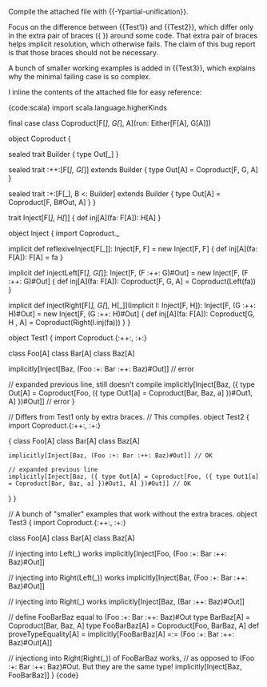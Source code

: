 Compile the attached file with {{-Ypartial-unification}}.

Focus on the difference between {{Test1}} and {{Test2}}, which differ only in the extra pair of braces ({ }) around some code. That extra pair of braces helps implicit resolution, which otherwise fails. The claim of this bug report is that those braces should not be necessary.

A bunch of smaller working examples is added in {{Test3}}, which explains why the minimal failing case is so complex.

I inline the contents of the attached file for easy reference:

{code:scala}
import scala.language.higherKinds

final case class Coproduct[F[_], G[_], A](run: Either[F[A], G[A]])

object Coproduct {

  sealed trait Builder {
    type Out[_]
  }

  sealed trait :++:[F[_], G[_]] extends Builder {
    type Out[A] = Coproduct[F, G, A]
  }

  sealed trait :+:[F[_], B <: Builder] extends Builder {
    type Out[A] = Coproduct[F, B#Out, A]
  }
}

trait Inject[F[_], H[_]] {
  def inj[A](fa: F[A]): H[A]
}

object Inject {
  import Coproduct._

  implicit def reflexiveInject[F[_]]: Inject[F, F] =
    new Inject[F, F] {
      def inj[A](fa: F[A]): F[A] = fa
    }

  implicit def injectLeft[F[_], G[_]]: Inject[F, (F :++: G)#Out] =
    new Inject[F, (F :++: G)#Out] {
      def inj[A](fa: F[A]): Coproduct[F, G, A] = Coproduct(Left(fa))
    }

  implicit def injectRight[F[_], G[_], H[_]](implicit I: Inject[F, H]): Inject[F, (G :++: H)#Out] =
    new Inject[F, (G :++: H)#Out] {
      def inj[A](fa: F[A]): Coproduct[G, H , A] = Coproduct(Right(I.inj(fa)))
    }
}

object Test1 {
  import Coproduct.{:++:, :+:}

  class Foo[A]
  class Bar[A]
  class Baz[A]

  implicitly[Inject[Baz, (Foo :+: Bar :++: Baz)#Out]] // error

  // expanded previous line, still doesn't compile
  implicitly[Inject[Baz, ({ type Out[A] = Coproduct[Foo, ({ type Out1[a] = Coproduct[Bar, Baz, a] })#Out1, A] })#Out]] // error
}

// Differs from Test1 only by extra braces.
// This compiles.
object Test2 {
  import Coproduct.{:++:, :+:}

  {
    class Foo[A]
    class Bar[A]
    class Baz[A]

    implicitly[Inject[Baz, (Foo :+: Bar :++: Baz)#Out]] // OK

    // expanded previous line
    implicitly[Inject[Baz, ({ type Out[A] = Coproduct[Foo, ({ type Out1[a] = Coproduct[Bar, Baz, a] })#Out1, A] })#Out]] // OK
  }
}

// A bunch of "smaller" examples that work without the extra braces.
object Test3 {
  import Coproduct.{:++:, :+:}

  class Foo[A]
  class Bar[A]
  class Baz[A]

  // injecting into Left(_) works
  implicitly[Inject[Foo, (Foo :+: Bar :++: Baz)#Out]]

  // injecting into Right(Left(_)) works
  implicitly[Inject[Bar, (Foo :+: Bar :++: Baz)#Out]]

  // injecting into Right(_) works
  implicitly[Inject[Baz, (Bar :++: Baz)#Out]]

  // define FooBarBaz equal to (Foo :+: Bar :++: Baz)#Out
  type BarBaz[A] = Coproduct[Bar, Baz, A]
  type FooBarBaz[A] = Coproduct[Foo, BarBaz, A]
  def proveTypeEquality[A] = implicitly[FooBarBaz[A] =:= (Foo :+: Bar :++: Baz)#Out[A]]

  // injectiong into Right(Right(_)) of FooBarBaz works,
  // as opposed to (Foo :+: Bar :++: Baz)#Out. But they are the same type!
  implicitly[Inject[Baz, FooBarBaz]]
}
{code}

